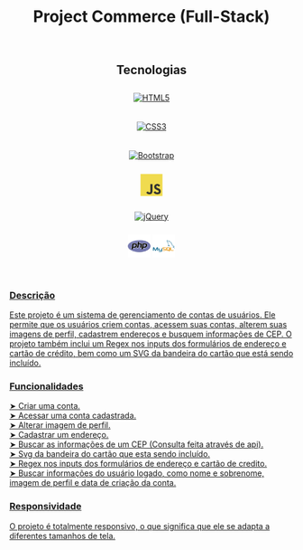 # <div align="center">Project Commerce (Full-Stack)</div>  
<br/>  

## <div align="center">Tecnologias</div>   

<div align="center">
  <a href="https://en.wikipedia.org/wiki/HTML5" target="_blank"><img style="margin: 10px" src="https://profilinator.rishav.dev/skills-assets/html5-original-wordmark.svg" alt="HTML5" height="40" /></a>

  <a href="https://www.w3schools.com/css/" target="_blank"><img style="margin: 10px" src="https://profilinator.rishav.dev/skills-assets/css3-original-wordmark.svg" alt="CSS3" height="40" /></a>

  <a href="https://getbootstrap.com/docs/3.4/javascript/" target="_blank"><img style="margin: 10px" src="https://profilinator.rishav.dev/skills-assets/bootstrap-plain.svg" alt="Bootstrap" height="40" /></a>

  <a href="https://developer.mozilla.org/en-US/docs/Web/JavaScript" target="_blank" rel="noreferrer"> <img src="https://raw.githubusercontent.com/devicons/devicon/master/icons/javascript/javascript-original.svg" alt="javascript" height="40"/> </a>

  <a href="https://jquery.com/" target="_blank"><img style="margin: 10px" src="https://profilinator.rishav.dev/skills-assets/jquery.png" alt="jQuery" height="40" /></a> 

  <a href="https://www.php.net" target="_blank" rel="noreferrer"><img src="https://raw.githubusercontent.com/devicons/devicon/master/icons/php/php-original.svg" alt="php" height="40"/></a>
  <a href="https://www.mysql.com/" target="_blank" rel="noreferrer"> <img src="https://raw.githubusercontent.com/devicons/devicon/master/icons/mysql/mysql-original-wordmark.svg" alt="mysql" height="40"/>
</div>




<br/> 



### Descrição  
Este projeto é um sistema de gerenciamento de contas de usuários. Ele permite que os usuários criem contas, acessem suas contas, alterem suas imagens de perfil, cadastrem endereços e busquem informações de CEP. O projeto também inclui um Regex nos inputs dos formulários de endereço e cartão de crédito, bem como um SVG da bandeira do cartão que está sendo incluído.


### Funcionalidades  

➤ Criar uma conta.<br/> 
➤ Acessar uma conta cadastrada.<br/> 
➤ Alterar imagem de perfil.<br/> 
➤ Cadastrar um endereço.<br/> 
➤ Buscar as informações de um CEP (Consulta feita através de api).<br/> 
➤ Svg da bandeira do cartão que esta sendo incluído.<br/> 
➤ Regex nos inputs dos formulários de endereço e cartão de credito.<br/> 
➤ Buscar informações do usuário logado, como nome e sobrenome, imagem de perfil e data de criação da conta.<br/> 

### Responsividade  
O projeto é totalmente responsivo, o que significa que ele se adapta a diferentes tamanhos de tela.

